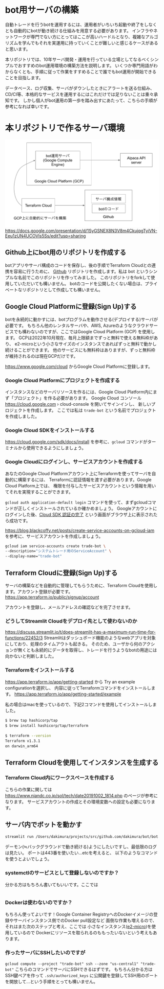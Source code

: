 # bot用サーバの構築

自動トレードを行うbotを運用するには、運用者がいちいち起動や終了をしなくとも自動的にbotが動き続ける仕組みを用意する必要があります。
インフラやネットワークが専門でない方にとってはここが高いハードルとなり、複雑なアルゴリズムを学んでもそれを実運用に持っていくことが難しいと感じるケースがあると思います。

本リポジトリでは、10年サーバ開発・運用を行っている立場としてなるべくシンプルでおすすめのbot運用環境の構築方法を説明します。
いくつか専門用語がわからなくとも、手順に従って作業をすすめることで誰でもbot運用が開始できることを目指します。

データベース、ログ収集、サーバがダウンしたときにアラートを送る仕組み、CD/CI等、本格的なサービスを運用するにはこれだけでは足りないことは重々承知です。
しかし個人がbot運用の第一歩を踏み出すにあたって、こちらの手順が参考になれば幸いです。

# 本リポジトリで作るサーバ環境

![](img/system_arch.png)
https://docs.google.com/presentation/d/1SyGSNEX8N3V8m4CkujqgTyiVN-Eeu1zUN4UCOVIs5Ss/edit?usp=sharing

## Github上にbot用のリポジトリを作成する

botアプリやサーバ構成のコードを保存し、後の手順でTerraform Cloudとの連携を容易に行うために、
[Github](https://github.com/) リポジトリを作成します。私は bot というシンプルな名前でこのリポジトリを作ってみました。
このリポジトリをforkして使用していただいても構いません。
botのコードを公開したくない場合は、プライベートなリポジトリとして作成しても構いません。

## Google Cloud Platformに登録(Sign Up)する

botを永続的に動かすには、botプログラムを動作させる(デプロイする)サーバが必要です。
もちろん他のレンタルサーバや、AWS, Azureのようなクラウドサービスでも構わないのですが、ここではGoogle Cloud Platform (GCP) を使用します。
GCPは2022年10月現在、毎月上限額までずっと無料で使える無料枠があり、 e2-microという小さなサイズのインスタンスであればずっと無料で動かし続けることができます。
他のサービスにも無料枠はありますが、ずっと無料枠が維持されるのは現在GCPだけです。

https://www.google.com/cloud からGoogle Cloud Platformに登録します。

### Google Cloud Platformにプロジェクトを作成する

インスタンスなどのサーバリソースを作るには、Google Cloud Platform内にまず「プロジェクト」を作る必要があります。
Google Cloud コンソール https://cloud.google.com › cloud-console を開いてサインインし、
新しいプロジェクトを作成します。 ここでは私は `trade-bot` という名前でプロジェクトを作成しました。

### Google Cloud SDKをインストールする

https://cloud.google.com/sdk/docs/install
を参考に、`gcloud` コマンドがターミナルから使用できるようにしましょう。

### Google Cloudにログインし、サービスアカウントを作成する

あなたのGoogle Cloud Platformアカウント上にTerraformを使ってサーバを自動的に構築するには、
Terraformに認証情報を渡す必要があります。Google Cloud Platform上では、
権限を付与したサービスアカウントという情報を用いてそれを実現することができます。

`gcloud auth application-default login` コマンドを使って、まずgcloudコマンドが正しくインストールされているか確かめましょう。
Googleアカウントにログインした後、[Cloud SDK 認証の完了](https://cloud.google.com/sdk/auth_success) という画面がブラウザ上に表示されたら成功です。

https://blog.blackcoffy.net/posts/create-service-accounts-on-gcloud-iam を参考に、サービスアカウントを作成しましょう。

```bash
gcloud iam service-accounts create trade-bot \
--description="システムトレード用のServiceAccount" \
--display-name="trade-bot"
```

## Terraform Cloudに登録(Sign Up)する

サーバの構築などを自動的に管理してもらうために、Terraform Cloudを使用します。アカウント登録が必要です。
https://app.terraform.io/public/signup/account

アカウントを登録し、メールアドレスの確認などを完了させます。

### どうしてStreamlit Cloudをデプロイ先として使わないのか

https://discuss.streamlit.io/t/does-streamlit-has-a-maximum-run-time-for-functions/22452/3
Streamlitはダッシュボード機能のようなwebアプリを対象にしており、処理のタイムアウトも起きる。
そのため、ユーザから何のアクションが無くとも永続的にデータを取得し、トレードを行うようなbotの用途には向かないと判断しました。

### Terraformをインストールする

https://app.terraform.io/app/getting-started から Try an example configurationを選択し、
内容に従ってTerraformコマンドをインストールします。
https://app.terraform.io/app/getting-started/example

私の場合はmacを使っているので、下記2コマンドを使用してインストールしました。
```bash
$ brew tap hashicorp/tap
$ brew install hashicorp/tap/terraform

$ terraform --version
Terraform v1.3.1
on darwin_arm64
```

## Terraform Cloudを使用してインスタンスを生成する

### Terraform Cloud内にワークスペースを作成する

こちらの作業に関しては
https://www.niandc.co.jp/sol/tech/date20191002_1814.php
のページが参考になります。
サービスアカウントの作成とその環境変数への設定も必要になります。

## サーバ内でボットを動かす
```bash
streamlit run /Users/dakimura/projects/src/github.com/dakimura/bot/bot.py
```

デーモン(≒バックグラウンドで動き続ける)ようにしたいですし、最低限のログは見たい。
ポートは443番を使いたい…etcを考えると、 以下のようなコマンドを使うとよいでしょう。

### systemctlのサービスとして登録しないのですか？
分かる方はもちろん書いてもいいです。ここでは


```bash
```

### Dockerは使わないのですか？
もちろん使ってよいです！Google Container RegistryへのDockerイメージの登録やサーバインスタンス側でのDocker pull設定など
面倒な作業も増えるので、それはまた次のステップと考え、ここでは
小さなインスタンス([e2-micro](https://cloud.google.com/compute/vm-instance-pricing?hl=ja#e2_sharedcore_machine_types))を使用しているので
Dockerにリソースを取られるのももったいないという考えもあります。

### 作ったサーバにSSHしたいのですが

`gcloud compute --project "trade-bot" ssh --zone "us-central1" "trade-bot"`
こちらのコマンドでサーバにSSHできるはずです。
もちろん分かる方はSSH鍵ペアを作って `.ssh/authorized_keys` に公開鍵を登録してSSH用のポートを開放して...という手順をとっても構いません。

